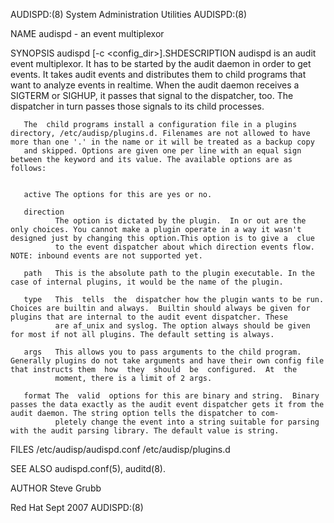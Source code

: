 AUDISPD:(8)                                                                            System Administration Utilities                                                                            AUDISPD:(8)



NAME
       audispd - an event multiplexor

SYNOPSIS
       audispd  [-c <config_dir>].SHDESCRIPTION  audispd  is an audit event multiplexor. It has to be started by the audit daemon in order to get events. It takes audit events and distributes them to child
       programs that want to analyze events in realtime. When the audit daemon receives a SIGTERM or SIGHUP, it passes that signal to the dispatcher, too. The dispatcher in turn passes those signals to its
       child processes.

       The  child programs install a configuration file in a plugins directory, /etc/audisp/plugins.d. Filenames are not allowed to have more than one '.' in the name or it will be treated as a backup copy
       and skipped. Options are given one per line with an equal sign between the keyword and its value. The available options are as follows:


       active The options for this are yes or no.

       direction
              The option is dictated by the plugin.  In or out are the only choices. You cannot make a plugin operate in a way it wasn't designed just by changing this option.This option is to give a  clue
              to the event dispatcher about which direction events flow. NOTE: inbound events are not supported yet.

       path   This is the absolute path to the plugin executable. In the case of internal plugins, it would be the name of the plugin.

       type   This  tells  the  dispatcher how the plugin wants to be run. Choices are builtin and always.  Builtin should always be given for plugins that are internal to the audit event dispatcher. These
              are af_unix and syslog. The option always should be given for most if not all plugins. The default setting is always.

       args   This allows you to pass arguments to the child program. Generally plugins do not take arguments and have their own config file that instructs them  how  they  should  be  configured.  At  the
              moment, there is a limit of 2 args.

       format The  valid  options for this are binary and string.  Binary passes the data exactly as the audit event dispatcher gets it from the audit daemon. The string option tells the dispatcher to com‐
              pletely change the event into a string suitable for parsing with the audit parsing library. The default value is string.


FILES
       /etc/audisp/audispd.conf /etc/audisp/plugins.d

SEE ALSO
       audispd.conf(5), auditd(8).

AUTHOR
       Steve Grubb



Red Hat                                                                                           Sept 2007                                                                                       AUDISPD:(8)
